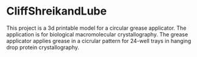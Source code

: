 # CliffShreikandLube

This project is a 3d printable model for a circular grease applicator. The application is for biological macromolecular crystallography. The grease applicator applies grease in a cicrular pattern for 24-well trays in hanging drop protein crystallography.
